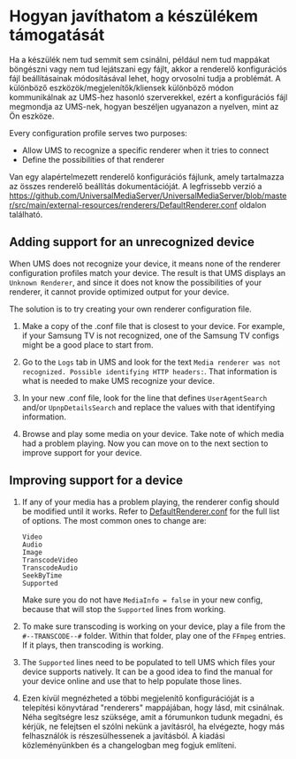 # Hogyan javíthatom a készülékem támogatását

Ha a készülék nem tud semmit sem csinálni, például nem tud mappákat böngészni vagy nem tud lejátszani egy fájlt, akkor a renderelő konfigurációs fájl beállításainak módosításával lehet, hogy orvosolni tudja a problémát. A különböző eszközök/megjelenítők/kliensek különböző módon kommunikálnak az UMS-hez hasonló szerverekkel, ezért a konfigurációs fájl megmondja az UMS-nek, hogyan beszéljen ugyanazon a nyelven, mint az Ön eszköze.

Every configuration profile serves two purposes:
- Allow UMS to recognize a specific renderer when it tries to connect
- Define the possibilities of that renderer

Van egy alapértelmezett renderelő konfigurációs fájlunk, amely tartalmazza az összes renderelő beállítás dokumentációját. A legfrissebb verzió a https://github.com/UniversalMediaServer/UniversalMediaServer/blob/master/src/main/external-resources/renderers/DefaultRenderer.conf oldalon található.

## Adding support for an unrecognized device

When UMS does not recognize your device, it means none of the renderer configuration profiles match your device. The result is that UMS displays an `Unknown Renderer`, and since it does not know the possibilities of your renderer, it cannot provide optimized output for your device.

The solution is to try creating your own renderer configuration file.
1. Make a copy of the .conf file that is closest to your device. For example, if your Samsung TV is not recognized, one of the Samsung TV configs might be a good place to start from.

1. Go to the `Logs` tab in UMS and look for the text `Media renderer was not recognized. Possible identifying HTTP headers:`. That information is what is needed to make UMS recognize your device.

1. In your new .conf file, look for the line that defines `UserAgentSearch` and/or `UpnpDetailsSearch` and replace the values with that identifying information.

1. Browse and play some media on your device. Take note of which media had a problem playing. Now you can move on to the next section to improve support for your device.

## Improving support for a device

1. If any of your media has a problem playing, the renderer config should be modified until it works. Refer to [DefaultRenderer.conf](https://raw.github.com/UniversalMediaServer/UniversalMediaServer/master/src/main/external-resources/renderers/DefaultRenderer.conf) for the full list of options. The most common ones to change are:
    ```
    Video
    Audio
    Image
    TranscodeVideo
    TranscodeAudio
    SeekByTime
    Supported
    ```
    Make sure you do not have `MediaInfo = false` in your new config, because that will stop the `Supported` lines from working.

1. To make sure transcoding is working on your device, play a file from the `#--TRANSCODE--#` folder. Within that folder, play one of the `FFmpeg` entries. If it plays, then transcoding is working.

1. The `Supported` lines need to be populated to tell UMS which files your device supports natively. It can be a good idea to find the manual for your device online and use that to help populate those lines.

1. Ezen kívül megnézheted a többi megjelenítő konfigurációját is a telepítési könyvtárad "renderers" mappájában, hogy lásd, mit csinálnak. Néha segítségre lesz szüksége, amit a fórumunkon tudunk megadni, és kérjük, ne felejtsen el szólni nekünk a javításról, ha elvégezte, hogy más felhasználók is részesülhessenek a javításból. A kiadási közleményünkben és a changelogban meg fogjuk említeni.
